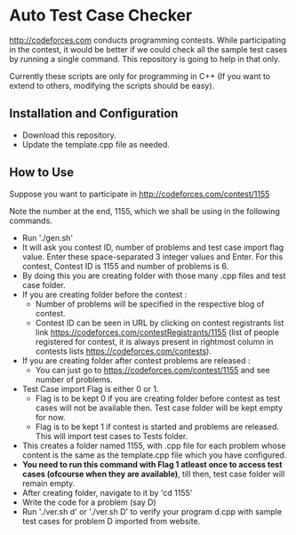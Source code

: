 Auto Test Case Checker
=====================
http://codeforces.com conducts programming contests. While participating in the contest, it would be better if we could check all the sample test cases by running a single command. This repository is going to help in that only.

Currently these scripts are only for programming in C++ (If you want to extend to others, modifying the scripts should be easy).

Installation and Configuration
------------------------------
* Download this repository.
* Update the template.cpp file as needed.

How to Use
----------
Suppose you want to participate in http://codeforces.com/contest/1155

Note the number at the end, 1155, which we shall be using in the following commands.

* Run './gen.sh'
* It will ask you contest ID, number of problems and test case import flag value. Enter these space-separated 3 integer values and Enter. For this contest, Contest ID is 1155 and number of problems is 6.
* By doing this you are creating folder with those many .cpp files and test case folder.
* If you are creating folder before the contest :
	- Number of problems will be specified in the respective blog of contest.
	- Contest ID can be seen in URL by clicking on contest registrants list link https://codeforces.com/contestRegistrants/1155 (list of people registered for contest, it is always present in rightmost column in contests lists https://codeforces.com/contests).
* If you are creating folder after contest problems are released :
	- You can just go to https://codeforces.com/contest/1155 and see number of problems.
* Test Case import Flag is either 0 or 1.
	- Flag is to be kept 0 if you are creating folder before contest as test cases will not be available then. Test case folder will be kept empty for now.
	- Flag is to be kept 1 if contest is started and problems are released. This will import test cases to Tests folder.
* This creates a folder named 1155, with .cpp file for each problem whose content is the same as the template.cpp file which you have configured.
* **You need to run this command with Flag 1 atleast once to access test cases (ofcourse when they are available)**, till then, test case folder will remain empty.
* After creating folder, navigate to it by 'cd 1155'
* Write the code for a problem (say D)
* Run './ver.sh d' or './ver.sh D' to verify your program d.cpp with sample test cases for problem D imported from website.
